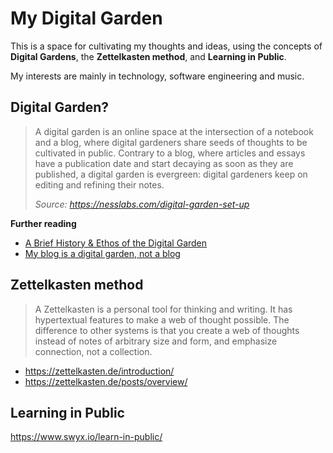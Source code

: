 # My Digital Garden

This is a space for cultivating my thoughts and ideas, using the concepts of **Digital Gardens**, the **Zettelkasten method**, and **Learning in Public**.

My interests are mainly in technology, software engineering and music.

## Digital Garden?

> A digital garden is an online space at the intersection of a notebook and a blog, where digital gardeners share seeds of thoughts to be cultivated in public. Contrary to a blog, where articles and essays have a publication date and start decaying as soon as they are published, a digital garden is evergreen: digital gardeners keep on editing and refining their notes.
>
> *Source: https://nesslabs.com/digital-garden-set-up*

**Further reading**

- [A Brief History & Ethos of the Digital Garden](https://maggieappleton.com/garden-history)
- [My blog is a digital garden, not a blog](https://joelhooks.com/digital-garden)

## Zettelkasten method

> A Zettelkasten is a personal tool for thinking and writing. It has hypertextual features to make a web of thought possible. The difference to other systems is that you create a web of thoughts instead of notes of arbitrary size and form, and emphasize connection, not a collection.

- https://zettelkasten.de/introduction/
- https://zettelkasten.de/posts/overview/

## Learning in Public

https://www.swyx.io/learn-in-public/



